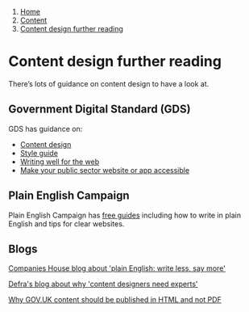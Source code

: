1.  [Home](/docs/core/contents)
2.  [Content](/docs/core/content/overview)
3.  [Content design further reading](#)

# Content design further reading

There’s lots of guidance on content design to have a look at.

## Government Digital Standard (GDS)

GDS has guidance on:

*   [Content design](https://www.gov.uk/guidance/content-design)
*   [Style guide](https://www.gov.uk/guidance/style-guide)
*   [Writing well for the web](https://www.gov.uk/guidance/content-design/writing-for-gov-uk#writing-well-for-the-web)
*   [Make your public sector website or app accessible](https://www.gov.uk/guidance/accessibility-requirements-for-public-sector-websites-and-apps)

## Plain English Campaign

Plain English Campaign has [free guides](http://www.plainenglish.co.uk/free-guides.html) including how to write in plain English and tips for clear websites.

## Blogs

[Companies House blog about 'plain English: write less, say more'](https://companieshouse.blog.gov.uk/2018/01/10/plain-english-write-less-say-more/)

[Defra's blog about why 'content designers need experts'](https://defradigital.blog.gov.uk/2016/11/08/content-designers-need-experts/)

[Why GOV.UK content should be published in HTML and not PDF](https://gds.blog.gov.uk/2018/07/16/why-gov-uk-content-should-be-published-in-html-and-not-pdf/)
